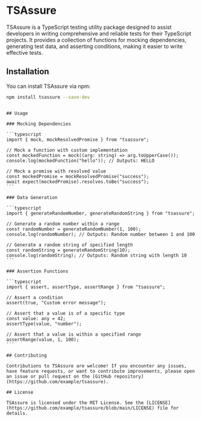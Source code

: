 # TSAssure

TSAssure is a TypeScript testing utility package designed to assist developers in writing comprehensive and reliable tests for their TypeScript projects. It provides a collection of functions for mocking dependencies, generating test data, and asserting conditions, making it easier to write effective tests.

## Installation

You can install TSAssure via npm:

```bash
npm install tsassure --save-dev
```
````

## Usage

### Mocking Dependencies

```typescript
import { mock, mockResolvedPromise } from "tsassure";

// Mock a function with custom implementation
const mockedFunction = mock((arg: string) => arg.toUpperCase());
console.log(mockedFunction("hello")); // Outputs: HELLO

// Mock a promise with resolved value
const mockedPromise = mockResolvedPromise("success");
await expect(mockedPromise).resolves.toBe("success");
```

### Data Generation

```typescript
import { generateRandomNumber, generateRandomString } from "tsassure";

// Generate a random number within a range
const randomNumber = generateRandomNumber(1, 100);
console.log(randomNumber); // Outputs: Random number between 1 and 100

// Generate a random string of specified length
const randomString = generateRandomString(10);
console.log(randomString); // Outputs: Random string with length 10
```

### Assertion Functions

```typescript
import { assert, assertType, assertRange } from "tsassure";

// Assert a condition
assert(true, "Custom error message");

// Assert that a value is of a specific type
const value: any = 42;
assertType(value, "number");

// Assert that a value is within a specified range
assertRange(value, 1, 100);
```

## Contributing

Contributions to TSAssure are welcome! If you encounter any issues, have feature requests, or want to contribute improvements, please open an issue or pull request on the [GitHub repository](https://github.com/example/tsassure).

## License

TSAssure is licensed under the MIT License. See the [LICENSE](https://github.com/example/tsassure/blob/main/LICENSE) file for details.